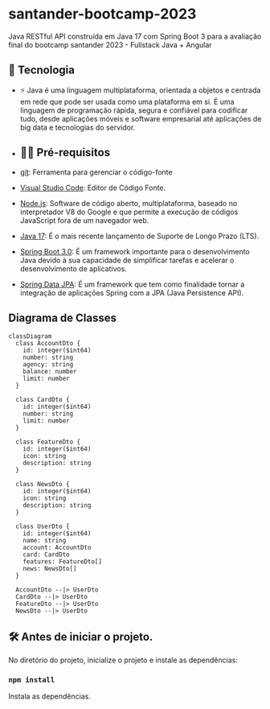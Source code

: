 # santander-bootcamp-2023
Java RESTful API construída em Java 17 com Spring Boot 3 para a avaliação final do bootcamp santander 2023 - Fullstack Java + Angular

## 🚀 Tecnologia

- ⚡ Java é uma linguagem multiplataforma, orientada a objetos e centrada em rede que pode ser usada como uma plataforma em si. É uma linguagem de programação rápida, segura e confiável para codificar tudo, desde aplicações móveis e software empresarial até aplicações de big data e tecnologias do servidor.

- ## ✋🏻 Pré-requisitos

- [git](https://git-scm.com/downloads): Ferramenta para gerenciar o código-fonte

- [Visual Studio Code](https://code.visualstudio.com/): Editor de Código Fonte.

- [Node.js](https://nodejs.org/en): Software de código aberto, multiplataforma, baseado no interpretador V8 do Google e que permite a execução de códigos JavaScript fora de um navegador web.

- [Java 17](https://jdk.java.net/java-se-ri/17): É o mais recente lançamento de Suporte de Longo Prazo (LTS).

- [Spring Boot 3.0](https://spring.io/blog/2022/05/24/preparing-for-spring-boot-3-0): É um framework importante para o desenvolvimento Java devido à sua capacidade de simplificar tarefas e acelerar o desenvolvimento de aplicativos.

- [Spring Data JPA](https://spring.io/projects/spring-data-jpa): É um framework que tem como finalidade tornar a integração de aplicações Spring com a JPA (Java Persistence API).

## Diagrama de Classes

```mermaid
classDiagram
  class AccountDto {
    id: integer($int64)
    number: string
    agency: string
    balance: number
    limit: number
  }

  class CardDto {
    id: integer($int64)
    number: string
    limit: number
  }

  class FeatureDto {
    id: integer($int64)
    icon: string
    description: string
  }

  class NewsDto {
    id: integer($int64)
    icon: string
    description: string
  }

  class UserDto {
    id: integer($int64)
    name: string
    account: AccountDto
    card: CardDto
    features: FeatureDto[]
    news: NewsDto[]
  }

  AccountDto --|> UserDto
  CardDto --|> UserDto
  FeatureDto --|> UserDto
  NewsDto --|> UserDto
```

## :hammer_and_wrench: Antes de iniciar o projeto.

No diretório do projeto, inicialize o projeto e instale as dependências:

  ### `npm install`
  
  Instala as dependências.
